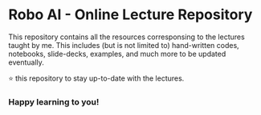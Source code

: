 # Robo AI - Online Lecture Repository
This repository contains all the resources corresponsing to the lectures taught by me. This includes (but is not limited to) hand-written codes, notebooks, slide-decks, examples, and much more to be updated eventually.

⭐ this repository to stay up-to-date with the lectures.

### Happy learning to you!
